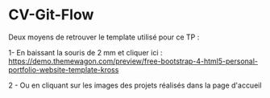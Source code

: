 # CV-Git-Flow
Deux moyens de retrouver le template utilisé pour ce TP : 

1- En baissant la souris de 2 mm et cliquer ici : https://demo.themewagon.com/preview/free-bootstrap-4-html5-personal-portfolio-website-template-kross

2 - Ou en cliquant sur les images des projets réalisés dans la page d'accueil
